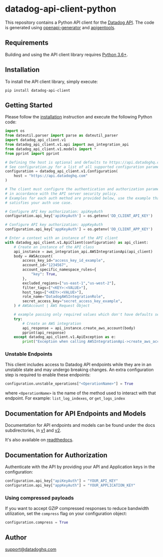 # datadog-api-client-python

This repository contains a Python API client for the [Datadog API](https://docs.datadoghq.com/api/).
The code is generated using [openapi-generator](https://github.com/OpenAPITools/openapi-generator)
and [apigentools](https://github.com/DataDog/apigentools).

## Requirements

Building and using the API client library requires [Python 3.6+](https://www.python.org/downloads/).

## Installation

To install the API client library, simply execute:

```shell
pip install datadog-api-client
```

## Getting Started

Please follow the [installation](#installation) instruction and execute the following Python code:

```python
import os
from dateutil.parser import parse as dateutil_parser
import datadog_api_client.v1
from datadog_api_client.v1.api import aws_integration_api
from datadog_api_client.v1.models import *
from pprint import pprint

# Defining the host is optional and defaults to https://api.datadoghq.com
# See configuration.py for a list of all supported configuration parameters.
configuration = datadog_api_client.v1.Configuration(
    host = "https://api.datadoghq.com"
)

# The client must configure the authentication and authorization parameters
# in accordance with the API server security policy.
# Examples for each auth method are provided below, use the example that
# satisfies your auth use case.

# Configure API key authorization: apiKeyAuth
configuration.api_key['apiKeyAuth'] = os.getenv('DD_CLIENT_API_KEY')

# Configure API key authorization: appKeyAuth
configuration.api_key['appKeyAuth'] = os.getenv('DD_CLIENT_APP_KEY')

# Enter a context with an instance of the API client
with datadog_api_client.v1.ApiClient(configuration) as api_client:
    # Create an instance of the API class
    api_instance = aws_integration_api.AWSIntegrationApi(api_client)
    body = AWSAccount(
        access_key_id="access_key_id_example",
        account_id="1234567",
        account_specific_namespace_rules={
            "key": True,
        },
        excluded_regions=["us-east-1","us-west-2"],
        filter_tags=["<KEY>:<VALUE>"],
        host_tags=["<KEY>:<VALUE>"],
        role_name="DatadogAWSIntegrationRole",
        secret_access_key="secret_access_key_example",
    ) # AWSAccount | AWS Request Object

    # example passing only required values which don't have defaults set
    try:
        # Create an AWS integration
        api_response = api_instance.create_aws_account(body)
        pprint(api_response)
    except datadog_api_client.v1.ApiException as e:
        print("Exception when calling AWSIntegrationApi->create_aws_account: %s\n" % e)
```

### Unstable Endpoints

This client includes access to Datadog API endpoints while they are in an unstable state and may undergo breaking changes. An extra configuration step is required to enable these endpoints:

```python
configuration.unstable_operations["<OperationName>"] = True
```

where `<OperationName>` is the name of the method used to interact with that endpoint. For example: `list_log_indexes`, or `get_logs_index`

## Documentation for API Endpoints and Models

Documentation for API endpoints and models can be found under the docs subdirectories, in [v1](/docs/v1#documentation-for-api-endpoints) and [v2](/docs/v2#documentation-for-api-endpoints).

It's also available on [readthedocs](https://datadog-api-client.readthedocs.io/).

## Documentation for Authorization

Authenticate with the API by providing your API and Application keys in the configuration:

```python
configuration.api_key["apiKeyAuth"] = "YOUR_API_KEY"
configuration.api_key["appKeyAuth"] = "YOUR_APPLICATION_KEY"
```

### Using compressed payloads

If you want to accept GZIP compressed responses to reduce bandwidth utilization, set the `compress` flag
on your configuration object:

```python
configuration.compress = True
```

## Author

support@datadoghq.com

